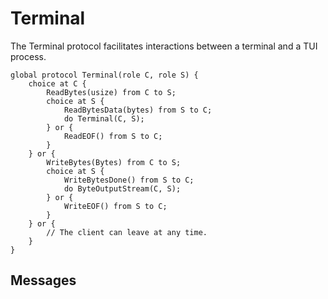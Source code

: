 Terminal
========

The Terminal protocol facilitates interactions between a terminal and a TUI process.

```scribble
global protocol Terminal(role C, role S) {
	choice at C {
		ReadBytes(usize) from C to S;
		choice at S {
			ReadBytesData(bytes) from S to C;
			do Terminal(C, S);
		} or {
			ReadEOF() from S to C;
		}
	} or {
		WriteBytes(Bytes) from C to S;
		choice at S {
			WriteBytesDone() from S to C;
			do ByteOutputStream(C, S);
		} or {
			WriteEOF() from S to C;
		}
	} or {
		// The client can leave at any time.
	}
}
```

Messages
--------
